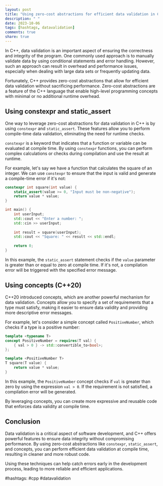 ```yaml
---
layout: post
title: "Using zero-cost abstractions for efficient data validation in C++"
description: " "
date: 2023-10-06
tags: [hashtags, datavalidation]
comments: true
share: true
---
```


In C++, data validation is an important aspect of ensuring the correctness and integrity of the program. One commonly used approach is to manually validate data by using conditional statements and error handling. However, such an approach can result in overhead and performance issues, especially when dealing with large data sets or frequently updating data.

Fortunately, C++ provides zero-cost abstractions that allow for efficient data validation without sacrificing performance. Zero-cost abstractions are a feature of the C++ language that enable high-level programming concepts with minimal or no additional runtime overhead.

## Using constexpr and static_assert

One way to leverage zero-cost abstractions for data validation in C++ is by using `constexpr` and `static_assert`. These features allow you to perform compile-time data validation, eliminating the need for runtime checks.

`constexpr` is a keyword that indicates that a function or variable can be evaluated at compile time. By using `constexpr` functions, you can perform complex calculations or checks during compilation and use the result at runtime.

For example, let's say we have a function that calculates the square of an integer. We can use `constexpr` to ensure that the input is valid and generate a compile-time error if it's not:

```cpp
constexpr int square(int value) {
    static_assert(value >= 0, "Input must be non-negative");
    return value * value;
}

int main() {
    int userInput;
    std::cout << "Enter a number: ";
    std::cin >> userInput;
    
    int result = square(userInput);
    std::cout << "Square: " << result << std::endl;
    
    return 0;
}
```

In this example, the `static_assert` statement checks if the `value` parameter is greater than or equal to zero at compile time. If it's not, a compilation error will be triggered with the specified error message.

## Using concepts (C++20)

C++20 introduced concepts, which are another powerful mechanism for data validation. Concepts allow you to specify a set of requirements that a type must satisfy, making it easier to ensure data validity and providing more descriptive error messages.

For example, let's consider a simple concept called `PositiveNumber`, which checks if a type is a positive number:

```cpp
template <typename T>
concept PositiveNumber = requires(T val) {
    { val > 0 } -> std::convertible_to<bool>;
};

template <PositiveNumber T>
T square(T value) {
    return value * value;
}
```

In this example, the `PositiveNumber` concept checks if `val` is greater than zero by using the expression `val > 0`. If the requirement is not satisfied, a compilation error will be generated.

By leveraging concepts, you can create more expressive and reusable code that enforces data validity at compile time.

## Conclusion

Data validation is a critical aspect of software development, and C++ offers powerful features to ensure data integrity without compromising performance. By using zero-cost abstractions like `constexpr`, `static_assert`, and concepts, you can perform efficient data validation at compile time, resulting in cleaner and more robust code.

Using these techniques can help catch errors early in the development process, leading to more reliable and efficient applications.

#hashtags: #cpp #datavalidation